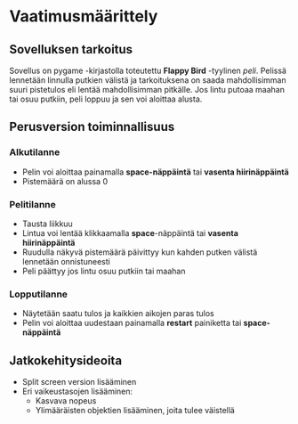 # Vaatimusmäärittely

## Sovelluksen tarkoitus

Sovellus on pygame -kirjastolla toteutettu __Flappy Bird__ -tyylinen *peli*. Pelissä lennetään linnulla putkien välistä ja tarkoituksena on saada mahdollisimman suuri pistetulos eli lentää mahdollisimman pitkälle. Jos lintu putoaa maahan tai osuu putkiin, peli loppuu ja sen voi aloittaa alusta. 

## Perusversion toiminnallisuus

### Alkutilanne

- Pelin voi aloittaa painamalla **space-näppäintä** tai **vasenta hiirinäppäintä**
- Pistemäärä on alussa 0

### Pelitilanne

- Tausta liikkuu
- Lintua voi lentää klikkaamalla **space**-näppäintä tai **vasenta hiirinäppäintä**
- Ruudulla näkyvä pistemäärä päivittyy kun kahden putken välistä lennetään onnistuneesti
- Peli päättyy jos lintu osuu putkiin tai maahan

### Lopputilanne

- Näytetään saatu tulos ja kaikkien aikojen paras tulos
- Pelin voi aloittaa uudestaan painamalla **restart** painiketta tai **space-näppäintä**

## Jatkokehitysideoita

- Split screen version lisääminen
- Eri vaikeustasojen lisääminen:
    - Kasvava nopeus
    - Ylimääräisten objektien lisääminen, joita tulee väistellä